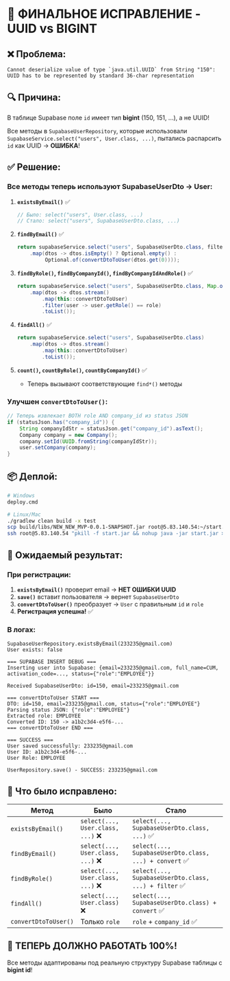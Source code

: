 # 🎯 ФИНАЛЬНОЕ ИСПРАВЛЕНИЕ - UUID vs BIGINT

## ❌ Проблема:
```
Cannot deserialize value of type `java.util.UUID` from String "150": 
UUID has to be represented by standard 36-char representation
```

## 🔍 Причина:
В таблице Supabase поле `id` имеет тип **bigint** (150, 151, ...), а не UUID!

Все методы в `SupabaseUserRepository`, которые использовали `SupabaseService.select("users", User.class, ...)`, пытались распарсить `id` как UUID → **ОШИБКА**!

## ✅ Решение:

### Все методы теперь используют **SupabaseUserDto** → **User**:

1. **`existsByEmail()`** ✅
   ```java
   // Было: select("users", User.class, ...)
   // Стало: select("users", SupabaseUserDto.class, ...)
   ```

2. **`findByEmail()`** ✅
   ```java
   return supabaseService.select("users", SupabaseUserDto.class, filters)
       .map(dtos -> dtos.isEmpty() ? Optional.empty() : 
            Optional.of(convertDtoToUser(dtos.get(0))));
   ```

3. **`findByRole()`, `findByCompanyId()`, `findByCompanyIdAndRole()`** ✅
   ```java
   return supabaseService.select("users", SupabaseUserDto.class, Map.of())
       .map(dtos -> dtos.stream()
           .map(this::convertDtoToUser)
           .filter(user -> user.getRole() == role)
           .toList());
   ```

4. **`findAll()`** ✅
   ```java
   return supabaseService.select("users", SupabaseUserDto.class)
       .map(dtos -> dtos.stream()
           .map(this::convertDtoToUser)
           .toList());
   ```

5. **`count()`, `countByRole()`, `countByCompanyId()`** ✅
   - Теперь вызывают соответствующие `find*()` методы

### Улучшен `convertDtoToUser()`:

```java
// Теперь извлекает BOTH role AND company_id из status JSON
if (statusJson.has("company_id")) {
    String companyIdStr = statusJson.get("company_id").asText();
    Company company = new Company();
    company.setId(UUID.fromString(companyIdStr));
    user.setCompany(company);
}
```

## 📦 Деплой:

```bash
# Windows
deploy.cmd

# Linux/Mac
./gradlew clean build -x test
scp build/libs/NEW_NEW_MVP-0.0.1-SNAPSHOT.jar root@5.83.140.54:~/start.jar
ssh root@5.83.140.54 "pkill -f start.jar && nohup java -jar start.jar > app.log 2>&1 &"
```

## 🎯 Ожидаемый результат:

### При регистрации:

1. **`existsByEmail()`** проверит email → **НЕТ ОШИБКИ UUID**
2. **`save()`** вставит пользователя → вернет `SupabaseUserDto`
3. **`convertDtoToUser()`** преобразует → `User` с правильным `id` и `role`
4. **Регистрация успешна!** ✅

### В логах:

```
SupabaseUserRepository.existsByEmail(233235@gmail.com)
User exists: false

=== SUPABASE INSERT DEBUG ===
Inserting user into Supabase: {email=233235@gmail.com, full_name=CUM, activation_code=..., status={"role":"EMPLOYEE"}}

Received SupabaseUserDto: id=150, email=233235@gmail.com

=== convertDtoToUser START ===
DTO: id=150, email=233235@gmail.com, status={"role":"EMPLOYEE"}
Parsing status JSON: {"role":"EMPLOYEE"}
Extracted role: EMPLOYEE
Converted ID: 150 -> a1b2c3d4-e5f6-...
=== convertDtoToUser END ===

=== SUCCESS ===
User saved successfully: 233235@gmail.com
User ID: a1b2c3d4-e5f6-...
User Role: EMPLOYEE

UserRepository.save() - SUCCESS: 233235@gmail.com
```

## 🔧 Что было исправлено:

| Метод | Было | Стало |
|-------|------|-------|
| `existsByEmail()` | `select(..., User.class, ...)` ❌ | `select(..., SupabaseUserDto.class, ...)` ✅ |
| `findByEmail()` | `select(..., User.class, ...)` ❌ | `select(..., SupabaseUserDto.class, ...) + convert` ✅ |
| `findByRole()` | `select(..., User.class, ...)` ❌ | `select(..., SupabaseUserDto.class, ...) + filter` ✅ |
| `findAll()` | `select(..., User.class)` ❌ | `select(..., SupabaseUserDto.class) + convert` ✅ |
| `convertDtoToUser()` | Только `role` | `role` + `company_id` ✅ |

## 🚀 ТЕПЕРЬ ДОЛЖНО РАБОТАТЬ 100%!

Все методы адаптированы под реальную структуру Supabase таблицы с **bigint id**!

